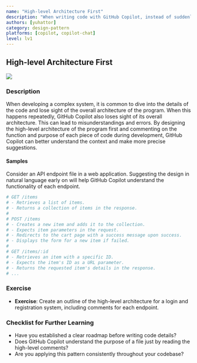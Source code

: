 ```yaml
---
name: "High-level Architecture First"
description: "When writing code with GitHub Copilot, instead of suddenly starting with the details, design the high-level architecture first, then give clear instructions in comments and code, so that GitHub Copilot can make suggestions more precisely."
authors: [yuhattor] 
category: design-pattern
platforms: [copilot, copilot-chat]
level: lv1
---
```


## High-level Architecture First

[<img src="https://img.shields.io/badge/Lv1-Early_Stage_Pattern-blue">](https://github.com/orgs/AI-Native-Development/projects/1/)

### Description

When developing a complex system, it is common to dive into the details of the code and lose sight of the overall architecture of the program. When this happens repeatedly, GitHub Copilot also loses sight of its overall architecture. This can lead to misunderstandings and errors. By designing the high-level architecture of the program first and commenting on the function and purpose of each piece of code during development, GitHub Copilot can better understand the context and make more precise suggestions.

#### Samples

Consider an API endpoint file in a web application. Suggesting the design in natural language early on will help GitHub Copilot understand the functionality of each endpoint.

```rb
# GET /items
# - Retrieves a list of items.
# - Returns a collection of items in the response.
# 
# POST /items
# - Creates a new item and adds it to the collection.
# - Expects item parameters in the request.
# - Redirects to the cart page with a success message upon success.
# - Displays the form for a new item if failed.
# 
# GET /items/:id
# - Retrieves an item with a specific ID.
# - Expects the item's ID as a URL parameter.
# - Returns the requested item's details in the response.
# ...
```

### Exercise

- **Exercise**: Create an outline of the high-level architecture for a login and registration system, including comments for each endpoint.

### Checklist for Further Learning

- Have you established a clear roadmap before writing code details?
- Does GitHub Copilot understand the purpose of a file just by reading the high-level comments?
- Are you applying this pattern consistently throughout your codebase?
